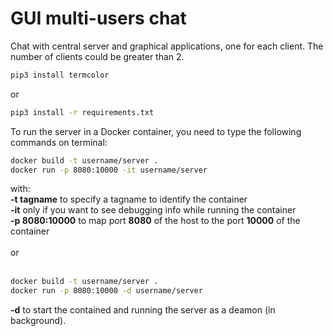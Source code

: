 # GUI multi-users chat
Chat with central server and graphical applications, one for each client. The number of clients could be greater than 2.

```bash
pip3 install termcolor
```
or<br>
```bash
pip3 install -r requirements.txt
```
To run the server in a Docker container, you need to type the following commands on terminal:
```bash
docker build -t username/server .
docker run -p 8080:10000 -it username/server
```
with:<br>
**-t tagname** to specify a tagname to identify the container<br>
**-it** only if you want to see debugging info while running the container<br>
**-p 8080:10000** to map port **8080** of the host to the port **10000** of the container<br><br>
or<br><br>
```bash
docker build -t username/server .
docker run -p 8080:10000 -d username/server
```
**-d** to start the contained and running the server as a deamon (in background).
